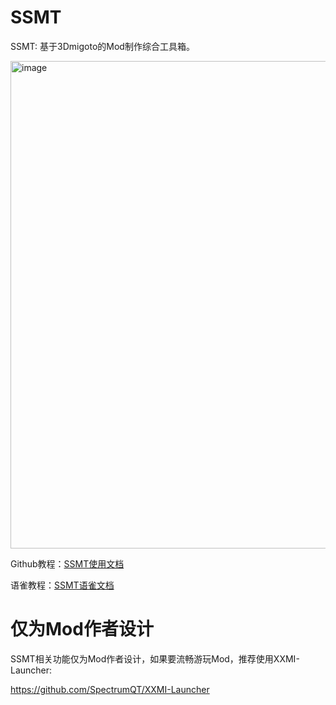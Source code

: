 # SSMT

SSMT: 基于3Dmigoto的Mod制作综合工具箱。

<img width="1435" height="780" alt="image" src="https://github.com/user-attachments/assets/535378ab-a56b-4e84-99b8-798a49f7fe1b" />

Github教程：[SSMT使用文档](https://starbobis.github.io/SSMT-Documents/)

语雀教程：[SSMT语雀文档](https://www.yuque.com/airde/luxqvg)


# 仅为Mod作者设计

SSMT相关功能仅为Mod作者设计，如果要流畅游玩Mod，推荐使用XXMI-Launcher:

https://github.com/SpectrumQT/XXMI-Launcher
